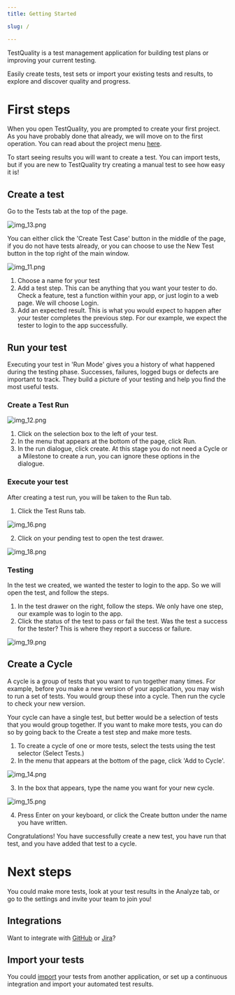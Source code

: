 ```yaml
---
title: Getting Started

slug: /

---
```


TestQuality is a test management application for building test plans or improving your current testing. 

Easily create tests, test sets or import your existing tests and results, to explore and discover quality and progress.

# First steps

When you open TestQuality, you are prompted to create your first project. As you have probably done that already, we will move on to the first operation. You can read about the project menu [here](project.md).

To start seeing results you will want to create a test. You can import tests, but if you are new to TestQuality try creating a manual test to see how easy it is!


## Create a test

Go to the Tests tab at the top of the page.


![img_13.png](img_13.png)


You can either click the 'Create Test Case' button in the middle of the page, if you do not have tests already, or you can choose to use the New Test button in the top right of the main window.

![img_11.png](img_11.png)

1. Choose a name for your test
2. Add a test step. This can be anything that you want your tester to do. Check a feature, test a function within your app, or just login to a web page. We will choose Login. 
3. Add an expected result. This is what you would expect to happen after your tester completes the previous step. For our example, we expect the tester to login to the app successfully.

## Run your test

Executing your test in 'Run Mode' gives you a history of what happened during the testing phase. Successes, failures, logged bugs or defects are important to track. They build a picture of your testing and help you find the most useful tests.

### Create a Test Run



![img_12.png](img_12.png)

1. Click on the selection box to the left of your test.
2. In the menu that appears at the bottom of the page, click Run. 
3. In the run dialogue, click create. At this stage you do not need a Cycle or a Milestone to create a run, you can ignore these options in the dialogue.

### Execute your test

After creating a test run, you will be taken to the Run tab. 

1. Click the Test Runs tab.

![img_16.png](img_16.png)

2. Click on your pending test to open the test drawer.

![img_18.png](img_18.png)

### Testing

In the test we created, we wanted the tester to login to the app. So we will open the test, and follow the steps. 

1. In the test drawer on the right, follow the steps. We only have one step, our example was to login to the app. 
2. Click the status of the test to pass or fail the test. Was the test a success for the tester? This is where they report a success or failure. 

![img_19.png](img_19.png)

## Create a Cycle

A cycle is a group of tests that you want to run together many times. For example, before you make a new version of your application, you may wish to run a set of tests. You would group these into a cycle. Then run the cycle to check your new version.

Your cycle can have a single test, but better would be a selection of tests that you would group together. If you want to make more tests, you can do so by going back to the Create a test step and make more tests. 

1. To create a cycle of one or more tests, select the tests using the test selector (Select Tests.) 
2. In the menu that appears at the bottom of the page, click 'Add to Cycle'.

![img_14.png](img_14.png)

3. In the box that appears, type the name you want for your new cycle. 

![img_15.png](img_15.png)

4. Press Enter on your keyboard, or click the Create button under the name you have written.

Congratulations! You have successfully create a new test, you have run that test, and you have added that test to a cycle.

# Next steps
You could make more tests, look at your test results in the Analyze tab, or go to the settings and invite your team to join you!

## Integrations
Want to integrate with [GitHub](integrations.md) or [Jira](integrations.md)?

## Import your tests
You could [import](importing.md) your tests from another application, or set up a continuous integration and import your automated test results.


































